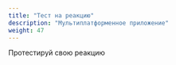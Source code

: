 ```yaml
---
title: "Тест на реакцию"
description: "Мультиплатформенное приложение"
weight: 47
---
```


Протестируй свою реакцию
